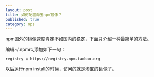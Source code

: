 ```yaml
---
layout: post
title: 如何配置淘宝npm镜像？
published: true
category: ops
---
```



npm国外的镜像速度肯定不如国内的稳定，下面只介绍一种最简单的方法。

编辑~/.npmrc,添加如下一句：
```
registry = https://registry.npm.taobao.org
```

以后运行npm install的时候，访问的就是淘宝的镜像了。
